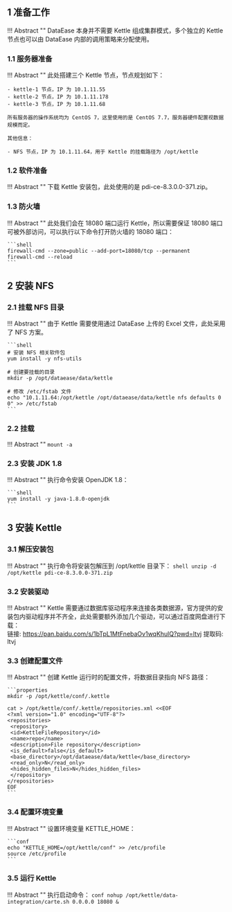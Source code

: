 ## 1 准备工作

!!! Abstract ""
    DataEase 本身并不需要 Kettle 组成集群模式，多个独立的 Kettle 节点也可以由 DataEase 内部的调用策略来分配使用。

### 1.1 服务器准备

!!! Abstract ""
    此处搭建三个 Kettle 节点，节点规划如下：

    - kettle-1 节点，IP 为 10.1.11.55
    - kettle-2 节点，IP 为 10.1.11.178
    - kettle-3 节点，IP 为 10.1.11.68

    所有服务器的操作系统均为 CentOS 7，这里使用的是 CentOS 7.7，服务器硬件配置视数据规模而定。

    其他信息：

    - NFS 节点，IP 为 10.1.11.64，用于 Kettle 的挂载路径为 /opt/kettle


### 1.2 软件准备

!!! Abstract ""
    下载 Kettle 安装包，此处使用的是 pdi-ce-8.3.0.0-371.zip。

### 1.3 防火墙

!!! Abstract ""
    此处我们会在 18080 端口运行 Kettle，所以需要保证 18080 端口可被外部访问，可以执行以下命令打开防火墙的 18080 端口：

    ```shell
    firewall-cmd --zone=public --add-port=18080/tcp --permanent
    firewall-cmd --reload
    ```

## 2 安装 NFS

### 2.1 挂载 NFS 目录

!!! Abstract ""
    由于 Kettle 需要使用通过 DataEase 上传的 Excel 文件，此处采用了 NFS 方案。

    ```shell
    # 安装 NFS 相关软件包
    yum install -y nfs-utils

    # 创建要挂载的目录
    mkdir -p /opt/dataease/data/kettle

    # 修改 /etc/fstab 文件
    echo "10.1.11.64:/opt/kettle /opt/dataease/data/kettle nfs defaults 0 0" >> /etc/fstab
    ```

### 2.2 挂载

!!! Abstract ""
    ```
    mount -a
    ```

### 2.3 安装 JDK 1.8

!!! Abstract ""
    执行命令安装 OpenJDK 1.8：

    ```shell
    yum install -y java-1.8.0-openjdk
    ```

## 3 安装 Kettle

### 3.1 解压安装包

!!! Abstract ""
    执行命令将安装包解压到 /opt/kettle 目录下：
    ```shell
    unzip -d /opt/kettle pdi-ce-8.3.0.0-371.zip
    ```
### 3.2 安装驱动

!!! Abstract ""
    Kettle 需要通过数据库驱动程序来连接各类数据源，官方提供的安装包内驱动程序并不齐全，此处需要额外添加几个驱动，可以通过百度网盘进行下载：  
    链接: https://pan.baidu.com/s/1bTpL1MtFnebaOv1wqKhulQ?pwd=ltvj 提取码: ltvj

### 3.3 创建配置文件

!!! Abstract ""
    创建 Kettle 运行时的配置文件，将数据目录指向 NFS 路径：

    ```properties
    mkdir -p /opt/kettle/conf/.kettle

    cat > /opt/kettle/conf/.kettle/repositories.xml <<EOF
    <?xml version="1.0" encoding="UTF-8"?>
    <repositories>
     <repository>
     <id>KettleFileRepository</id>
     <name>repo</name>
     <description>File repository</description>
     <is_default>false</is_default>
     <base_directory>/opt/dataease/data/kettle</base_directory>
     <read_only>N</read_only>
     <hides_hidden_files>N</hides_hidden_files>
     </repository>
    </repositories>
    EOF
    ```

### 3.4 配置环境变量

!!! Abstract ""
    设置环境变量 KETTLE_HOME：
    
    ```conf
    echo "KETTLE_HOME=/opt/kettle/conf" >> /etc/profile
    source /etc/profile
    ```

### 3.5 运行 Kettle

!!! Abstract ""
    执行启动命令：
    ```conf
    nohup /opt/kettle/data-integration/carte.sh 0.0.0.0 18080 &
    ```
